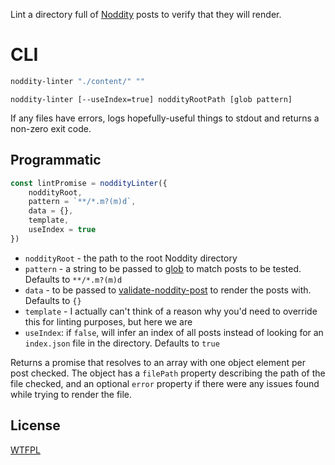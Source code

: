 Lint a directory full of [Noddity](http://noddity.com) posts to verify that they will render.

# CLI

```sh
noddity-linter "./content/" ""
```

`noddity-linter [--useIndex=true] noddityRootPath [glob pattern]`

If any files have errors, logs hopefully-useful things to stdout and returns a non-zero exit code.

## Programmatic

```js
const lintPromise = noddityLinter({
	noddityRoot,
	pattern = `**/*.m?(m)d`,
	data = {},
	template,
	useIndex = true
})
```

- `noddityRoot` - the path to the root Noddity directory
- `pattern` - a string to be passed to [glob](https://www.npmjs.com/package/glob) to match posts to be tested.  Defaults to `**/*.m?(m)d`
- `data` - to be passed to [validate-noddity-post](https://github.com/TehShrike/validate-noddity-post) to render the posts with.  Defaults to `{}`
- `template` - I actually can't think of a reason why you'd need to override this for linting purposes, but here we are
- `useIndex`: if `false`, will infer an index of all posts instead of looking for an `index.json` file in the directory.  Defaults to `true`

Returns a promise that resolves to an array with one object element per post checked.  The object has a `filePath` property describing the path of the file checked, and an optional `error` property if there were any issues found while trying to render the file.

## License

[WTFPL](http://wtfpl2.com/)
